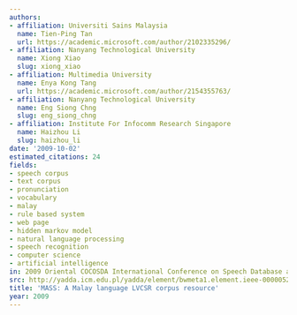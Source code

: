 ```yaml
---
authors:
- affiliation: Universiti Sains Malaysia
  name: Tien-Ping Tan
  url: https://academic.microsoft.com/author/2102335296/
- affiliation: Nanyang Technological University
  name: Xiong Xiao
  slug: xiong_xiao
- affiliation: Multimedia University
  name: Enya Kong Tang
  url: https://academic.microsoft.com/author/2154355763/
- affiliation: Nanyang Technological University
  name: Eng Siong Chng
  slug: eng_siong_chng
- affiliation: Institute For Infocomm Research Singapore
  name: Haizhou Li
  slug: haizhou_li
date: '2009-10-02'
estimated_citations: 24
fields:
- speech corpus
- text corpus
- pronunciation
- vocabulary
- malay
- rule based system
- web page
- hidden markov model
- natural language processing
- speech recognition
- computer science
- artificial intelligence
in: 2009 Oriental COCOSDA International Conference on Speech Database and Assessments
src: http://yadda.icm.edu.pl/yadda/element/bwmeta1.element.ieee-000005278382
title: 'MASS: A Malay language LVCSR corpus resource'
year: 2009
---
```


